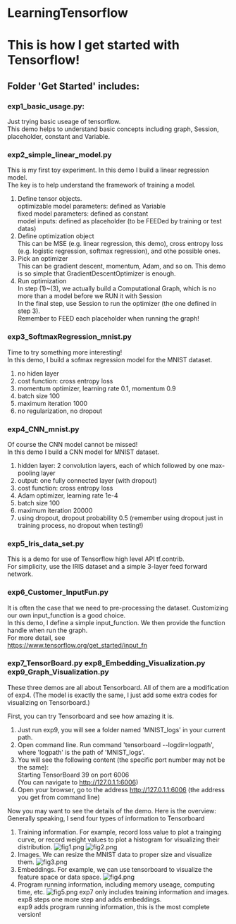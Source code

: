 # LearningTensorflow        
This is how I get started with Tensorflow!
===
 
Folder 'Get Started' includes:
---

### exp1_basic_usage.py:     
Just trying basic useage of tensorflow.     
This demo helps to understand basic concepts including graph, Session, placeholder, constant and Variable.

### exp2_simple_linear_model.py    
This is my first toy experiment. In this demo I build a linear regression model.     
The key is to help understand the framework of training a model.      
1) Define tensor objects.    
optimizable model parameters: defined as Variable    
fixed model parameters: defined as constant    
model inputs: defined as placeholder (to be FEEDed by training or test datas)    
2) Define optimization object    
This can be MSE (e.g. linear regression, this demo), cross entropy loss (e.g. logistic regression, softmax regression), and othe possible ones.    
3) Pick an optimizer    
This can be gradient descent, momentum, Adam, and so on. This demo is so simple that GradientDescentOptimizer is enough.    
4) Run optimization    
In step (1)~(3), we actually build a Computational Graph, which is no more than a model before we RUN it with Session    
In the final step, use Session to run the optimizer (the one defined in step 3).    
Remember to FEED each placeholder when running the graph!

### exp3_SoftmaxRegression_mnist.py    
Time to try something more interesting!    
In this demo, I build a sofmax regression model for the MNIST dataset.    
1) no hiden layer    
2) cost function: cross entropy loss    
3) momentum optimizer, learning rate 0.1, momentum 0.9    
4) batch size 100    
5) maximum iteration 1000    
6) no regularization, no dropout

### exp4_CNN_mnist.py    
Of course the CNN model cannot be missed!    
In this demo I build a CNN model for MNIST dataset.    
1) hidden layer: 2 convolution layers, each of which followed by one max-pooling layer    
2) output: one fully connected layer (with dropout)    
3) cost function: cross entropy loss    
4) Adam optimizer, learning rate 1e-4    
5) batch size 100    
6) maximum iteration 20000    
7) using dropout, dropout probability 0.5 (remember using dropout just in training process, no dropout when testing!)

### exp5_Iris_data_set.py
This is a demo for use of Tensorflow high level API tf.contrib.    
For simplicity, use the IRIS dataset and a simple 3-layer feed forward network.

### exp6_Customer_InputFun.py
It is often the case that we need to pre-processing the dataset. Customizing our own input_function is a good choice.     
In this demo, I define a simple input_function. We then provide the function handle when run the graph.     
For more detail, see   
https://www.tensorflow.org/get_started/input_fn

### exp7_TensorBoard.py  exp8_Embedding_Visualization.py  exp9_Graph_Visualization.py
These three demos are all about Tensorboard. All of them are a modification of exp4. (The model is exactly the same, I just add some extra codes for visualizing on Tensorboard.)

First, you can try Tensorboard and see how amazing it is.       
1) Just run exp9, you will see a folder named 'MNIST_logs' in your current path.    
2) Open command line. Run command 'tensorboard --logdir=logpath', where 'logpath' is the path of 'MNIST_logs'.    
3) You will see the following content (the specific port number may not be the same):    
Starting TensorBoard 39 on port 6006    
(You can navigate to http://127.0.1.1:6006)    
4) Open your browser, go to the address http://127.0.1.1:6006 (the address you get from command line)

Now you may want to see the details of the demo. Here is the overview:    
Generally speaking, I send four types of information to Tensorboard    
1) Training information. For example, record loss value to plot a trainging curve, or record weight values to plot a histogram for visualizing their distribution.
![fig1.png](https://github.com/SaoYan/LearningTensorflow/blob/master/Get%20Started/see%20me/fig1.png)
![fig2.png](https://github.com/SaoYan/LearningTensorflow/blob/master/Get%20Started/see%20me/fig2.png)
2) Images. We can resize the MNIST data to proper size and visualize them.
![fig3.png](https://github.com/SaoYan/LearningTensorflow/blob/master/Get%20Started/see%20me/fig3.png)
3) Embeddings. For example, we can use tensorboard to visualize the feature space or data space.
![fig4.png](https://github.com/SaoYan/LearningTensorflow/blob/master/Get%20Started/see%20me/fig4.png)
4) Program running information, including memory useage, computing time, etc.
![fig5.png](https://github.com/SaoYan/LearningTensorflow/blob/master/Get%20Started/see%20me/fig5.png)
exp7 only includes training information and images.    
exp8 steps one more step and adds embeddings.    
exp9 adds program running information, this is the most complete version!
